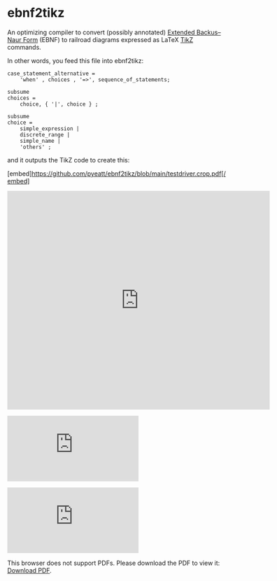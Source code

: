# ebnf2tikz

An optimizing compiler to convert (possibly annotated) <a href=https://en.wikipedia.org/wiki/Extended_Backus%E2%80%93Naur_form>Extended Backus–Naur  Form</a> (EBNF) to railroad diagrams expressed as LaTeX <a href=https://en.wikipedia.org/wiki/PGF/TikZ> TikZ</a> commands.

In other words, you feed this file into ebnf2tikz:
```
case_statement_alternative =
    'when' , choices , '=>', sequence_of_statements;

subsume
choices =
    choice, { '|', choice } ;

subsume
choice =
    simple_expression |
    discrete_range |
    simple_name |
    'others' ;
```
and it outputs the TikZ code to create this:

<div id="adobe-dc-view" style="width: 800px;"></div>
<script src="https://documentcloud.adobe.com/view-sdk/main.js"></script>
<script type="text/javascript">
	document.addEventListener("adobe_dc_view_sdk.ready", function(){ 
		var adobeDCView = new AdobeDC.View({clientId: "<YOUR_CLIENT_ID>", divId: "adobe-dc-view"});
		adobeDCView.previewFile({
			content:{location: {url: "https://github.com/pyeatt/ebnf2tikz/blob/main/testdriver.crop.pdf"}},
			metaData:{fileName: "testdriver.crop.pdf"}
		}, {embedMode: "IN_LINE"});
	});
</script>


[embed]https://github.com/pyeatt/ebnf2tikz/blob/main/testdriver.crop.pdf[/embed] 

<iframe src="https://docs.google.com/gview?url=https://github.com/pyeatt/ebnf2tikz/blob/main/testdriver.crop.pdf&embedded=true" style="width:600px; height:500px;" frameborder="0"></iframe>

<embed src="https://drive.google.com/viewerng/viewer?embedded=true&url=https://github.com/pyeatt/ebnf2tikz/blob/main/testdriver.crop.pdf"></embed>


<object data="https://github.com/pyeatt/ebnf2tikz/blob/main/testdriver.crop.pdf" type="application/pdf" width="700px" height="700px">
    <embed src="https://github.com/pyeatt/ebnf2tikz/blob/main/testdriver.crop.pdf">
        <p>This browser does not support PDFs. Please download the PDF to view it: <a href="https://github.com/pyeatt/ebnf2tikz/blob/main/testdriver.crop.pdf">Download PDF</a>.</p>
    </embed>
</object>

